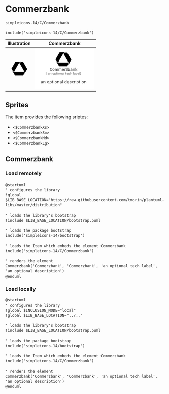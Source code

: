 # Commerzbank


```text
simpleicons-14/C/Commerzbank
```

```text
include('simpleicons-14/C/Commerzbank')
```



| Illustration | Commerzbank |
| :---: | :---: |
| ![illustration for Illustration](../../simpleicons-14/C/Commerzbank.png) | ![illustration for Commerzbank](../../simpleicons-14/C/Commerzbank.Local.png) |



## Sprites
The item provides the following sriptes:

- `<$CommerzbankXs>`
- `<$CommerzbankSm>`
- `<$CommerzbankMd>`
- `<$CommerzbankLg>`





## Commerzbank

### Load remotely
```plantuml
@startuml
' configures the library
!global $LIB_BASE_LOCATION="https://raw.githubusercontent.com/tmorin/plantuml-libs/master/distribution"

' loads the library's bootstrap
!include $LIB_BASE_LOCATION/bootstrap.puml

' loads the package bootstrap
include('simpleicons-14/bootstrap')

' loads the Item which embeds the element Commerzbank
include('simpleicons-14/C/Commerzbank')

' renders the element
Commerzbank('Commerzbank', 'Commerzbank', 'an optional tech label', 'an optional description')
@enduml
```

### Load locally
```plantuml
@startuml
' configures the library
!global $INCLUSION_MODE="local"
!global $LIB_BASE_LOCATION="../.."

' loads the library's bootstrap
!include $LIB_BASE_LOCATION/bootstrap.puml

' loads the package bootstrap
include('simpleicons-14/bootstrap')

' loads the Item which embeds the element Commerzbank
include('simpleicons-14/C/Commerzbank')

' renders the element
Commerzbank('Commerzbank', 'Commerzbank', 'an optional tech label', 'an optional description')
@enduml
```

